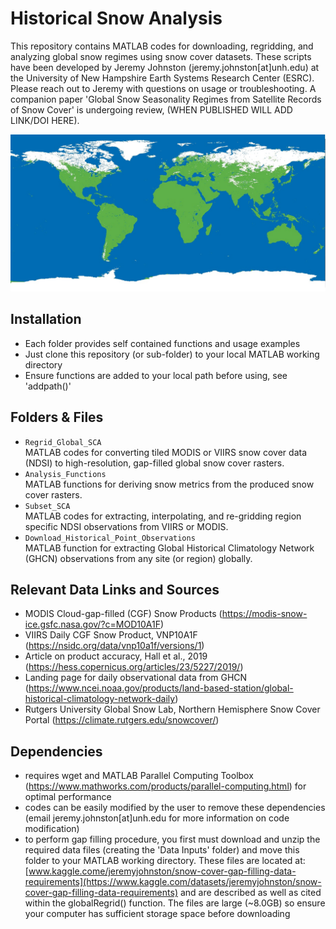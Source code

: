 # Historical Snow Analysis

This repository contains MATLAB codes for downloading, regridding, and analyzing global snow regimes using snow cover datasets. These scripts have been developed by Jeremy Johnston (jeremy.johnston[at]unh.edu) at the University of New Hampshire Earth Systems Research Center (ESRC). Please reach out to Jeremy with questions on usage or troubleshooting.
A companion paper 'Global Snow Seasonality Regimes from Satellite Records of Snow Cover' is undergoing review, (WHEN PUBLISHED WILL ADD LINK/DOI HERE).

![alt text](https://github.com/jjohns60/HistoricalSnowAnalysis/blob/main/SCAheader_image.jpg?raw=true)

## Installation

* Each folder provides self contained functions and usage examples
* Just clone this repository (or sub-folder) to your local MATLAB working directory
* Ensure functions are added to your local path before using, see 'addpath()'


## Folders & Files

* `Regrid_Global_SCA`
<br> MATLAB codes for converting tiled MODIS or VIIRS snow cover data (NDSI) to high-resolution, gap-filled global snow cover rasters.
* `Analysis_Functions`
<br> MATLAB functions for deriving snow metrics from the produced snow cover rasters.
* `Subset_SCA`
<br> MATLAB codes for extracting, interpolating, and re-gridding region specific NDSI observations from VIIRS or MODIS.
* `Download_Historical_Point_Observations`
<br> MATLAB function for extracting Global Historical Climatology Network (GHCN) observations from any site (or region) globally.


## Relevant Data Links and Sources

* MODIS Cloud-gap-filled (CGF) Snow Products (https://modis-snow-ice.gsfc.nasa.gov/?c=MOD10A1F)
* VIIRS Daily CGF Snow Product, VNP10A1F (https://nsidc.org/data/vnp10a1f/versions/1)
* Article on product accuracy, Hall et al., 2019 (https://hess.copernicus.org/articles/23/5227/2019/)
* Landing page for daily observational data from GHCN (https://www.ncei.noaa.gov/products/land-based-station/global-historical-climatology-network-daily)
* Rutgers University Global Snow Lab, Northern Hemisphere Snow Cover Portal (https://climate.rutgers.edu/snowcover/)

## Dependencies

* requires wget and MATLAB Parallel Computing Toolbox (https://www.mathworks.com/products/parallel-computing.html) for optimal performance
* codes can be easily modified by the user to remove these dependencies (email jeremy.johnston[at]unh.edu for more information on code modification)
* to perform gap filling procedure, you first must download and unzip the required data files (creating the 'Data Inputs' folder) and move this folder to your MATLAB working directory. These files are located at: [www.kaggle.come/jeremyjohnston/snow-cover-gap-filling-data-requirements](https://www.kaggle.com/datasets/jeremyjohnston/snow-cover-gap-filling-data-requirements) and are described as well as cited within the globalRegrid() function. The files are large (~8.0GB) so ensure your computer has sufficient storage space before downloading
